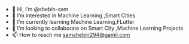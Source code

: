 - 👋 Hi, I’m @shebin-sam
- 👀 I’m interested in Machine Learning ,Smart Cities
- 🌱 I’m currently learning Machine Learning,FLutter
- 💞️ I’m looking to collaborate on Smart City ,Machine Learning Projects
- 📫 How to reach me samshebin294@gamil.com

<!---
shebin-sam/shebin-sam is a ✨ special ✨ repository because its `README.md` (this file) appears on your GitHub profile.
You can click the Preview link to take a look at your changes.
--->
